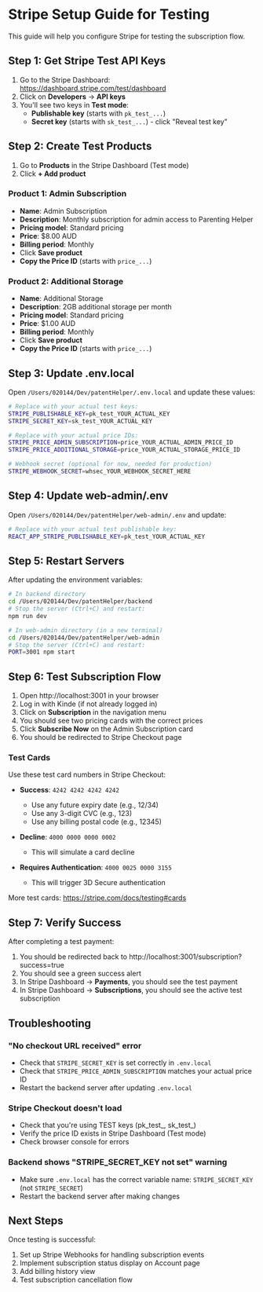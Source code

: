 # Stripe Setup Guide for Testing

This guide will help you configure Stripe for testing the subscription flow.

## Step 1: Get Stripe Test API Keys

1. Go to the Stripe Dashboard: https://dashboard.stripe.com/test/dashboard
2. Click on **Developers** → **API keys**
3. You'll see two keys in **Test mode**:
   - **Publishable key** (starts with `pk_test_...`)
   - **Secret key** (starts with `sk_test_...`) - click "Reveal test key"

## Step 2: Create Test Products

1. Go to **Products** in the Stripe Dashboard (Test mode)
2. Click **+ Add product**

### Product 1: Admin Subscription

- **Name**: Admin Subscription
- **Description**: Monthly subscription for admin access to Parenting Helper
- **Pricing model**: Standard pricing
- **Price**: $8.00 AUD
- **Billing period**: Monthly
- Click **Save product**
- **Copy the Price ID** (starts with `price_...`)

### Product 2: Additional Storage

- **Name**: Additional Storage
- **Description**: 2GB additional storage per month
- **Pricing model**: Standard pricing
- **Price**: $1.00 AUD
- **Billing period**: Monthly
- Click **Save product**
- **Copy the Price ID** (starts with `price_...`)

## Step 3: Update .env.local

Open `/Users/020144/Dev/patentHelper/.env.local` and update these values:

```bash
# Replace with your actual test keys:
STRIPE_PUBLISHABLE_KEY=pk_test_YOUR_ACTUAL_KEY
STRIPE_SECRET_KEY=sk_test_YOUR_ACTUAL_KEY

# Replace with your actual price IDs:
STRIPE_PRICE_ADMIN_SUBSCRIPTION=price_YOUR_ACTUAL_ADMIN_PRICE_ID
STRIPE_PRICE_ADDITIONAL_STORAGE=price_YOUR_ACTUAL_STORAGE_PRICE_ID

# Webhook secret (optional for now, needed for production)
STRIPE_WEBHOOK_SECRET=whsec_YOUR_WEBHOOK_SECRET_HERE
```

## Step 4: Update web-admin/.env

Open `/Users/020144/Dev/patentHelper/web-admin/.env` and update:

```bash
# Replace with your actual test publishable key:
REACT_APP_STRIPE_PUBLISHABLE_KEY=pk_test_YOUR_ACTUAL_KEY
```

## Step 5: Restart Servers

After updating the environment variables:

```bash
# In backend directory
cd /Users/020144/Dev/patentHelper/backend
# Stop the server (Ctrl+C) and restart:
npm run dev

# In web-admin directory (in a new terminal)
cd /Users/020144/Dev/patentHelper/web-admin
# Stop the server (Ctrl+C) and restart:
PORT=3001 npm start
```

## Step 6: Test Subscription Flow

1. Open http://localhost:3001 in your browser
2. Log in with Kinde (if not already logged in)
3. Click on **Subscription** in the navigation menu
4. You should see two pricing cards with the correct prices
5. Click **Subscribe Now** on the Admin Subscription card
6. You should be redirected to Stripe Checkout page

### Test Cards

Use these test card numbers in Stripe Checkout:

- **Success**: `4242 4242 4242 4242`
  - Use any future expiry date (e.g., 12/34)
  - Use any 3-digit CVC (e.g., 123)
  - Use any billing postal code (e.g., 12345)

- **Decline**: `4000 0000 0000 0002`
  - This will simulate a card decline

- **Requires Authentication**: `4000 0025 0000 3155`
  - This will trigger 3D Secure authentication

More test cards: https://stripe.com/docs/testing#cards

## Step 7: Verify Success

After completing a test payment:

1. You should be redirected back to http://localhost:3001/subscription?success=true
2. You should see a green success alert
3. In Stripe Dashboard → **Payments**, you should see the test payment
4. In Stripe Dashboard → **Subscriptions**, you should see the active test subscription

## Troubleshooting

### "No checkout URL received" error

- Check that `STRIPE_SECRET_KEY` is set correctly in `.env.local`
- Check that `STRIPE_PRICE_ADMIN_SUBSCRIPTION` matches your actual price ID
- Restart the backend server after updating `.env.local`

### Stripe Checkout doesn't load

- Check that you're using TEST keys (pk_test_, sk_test_)
- Verify the price ID exists in Stripe Dashboard (Test mode)
- Check browser console for errors

### Backend shows "STRIPE_SECRET_KEY not set" warning

- Make sure `.env.local` has the correct variable name: `STRIPE_SECRET_KEY` (not `STRIPE_SECRET`)
- Restart the backend server after making changes

## Next Steps

Once testing is successful:

1. Set up Stripe Webhooks for handling subscription events
2. Implement subscription status display on Account page
3. Add billing history view
4. Test subscription cancellation flow
